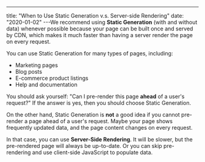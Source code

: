 ---
title: "When to Use Static Generation v.s. Server-side Rendering"
date: "2020-01-02"
---We recommend using **Static Generation** (with and without data) whenever possible because your page can be built once and served by CDN, which makes it much faster than having a server render the page on every request.

You can use Static Generation for many types of pages, including:

- Marketing pages
- Blog posts
- E-commerce product listings
- Help and documentation

You should ask yourself: "Can I pre-render this page **ahead** of a user's request?" If the answer is yes, then you should choose Static Generation.

On the other hand, Static Generation is **not** a good idea if you cannot pre-render a page ahead of a user's request. Maybe your page shows frequently updated data, and the page content changes on every request.

In that case, you can use **Server-Side Rendering**. It will be slower, but the pre-rendered page will always be up-to-date. Or you can skip pre-rendering and use client-side JavaScript to populate data.
